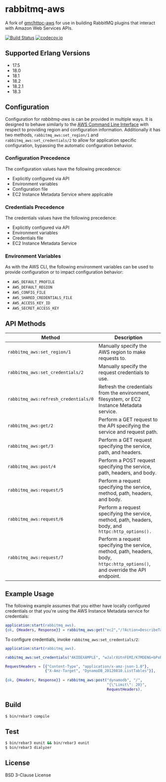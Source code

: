 # rabbitmq-aws

A fork of [gmr/httpc-aws](https://github.com/gmr/httpc-aws) for use in building RabbitMQ plugins that interact with Amazon Web Services APIs.

[![Build Status](https://travis-ci.org/gmr/rabbitmq-aws.svg?branch=master)](https://travis-ci.org/gmr/rabbitmq-aws)
[![codecov.io](https://codecov.io/github/gmr/rabbitmq-aws/coverage.svg?branch=master)](https://codecov.io/github/gmr/rabbitmq-aws?branch=master)

## Supported Erlang Versions

 - 17.5
 - 18.0
 - 18.1
 - 18.2
 - 18.2.1
 - 18.3
 
## Configuration

Configuration for *rabbitmq-aws* is can be provided in multiple ways. It is designed
to behave similarly to the [AWS Command Line Interface](http://docs.aws.amazon.com/cli/latest/userguide/cli-chap-getting-started.html)
with respect to providing region and configuration information. Additionally it
has two methods, ``rabbitmq_aws:set_region/1`` and ``rabbitmq_aws:set_credentials/2``
to allow for application specific configuration, bypassing the automatic configuration
behavior.

### Configuration Precedence

The configuration values have the following precedence:

 - Explicitly configured via API
 - Environment variables
 - Configuration file
 - EC2 Instance Metadata Service where applicable

### Credentials Precedence

The credentials values have the following precedence:

 - Explicitly configured via API
 - Environment variables
 - Credentials file
 - EC2 Instance Metadata Service
 
### Environment Variables

As with the AWS CLI, the following environment variables can be used to provide 
configuration or to impact configuration behavior:

 - ``AWS_DEFAULT_PROFILE``
 - ``AWS_DEFAULT_REGION``
 - ``AWS_CONFIG_FILE``
 - ``AWS_SHARED_CREDENTIALS_FILE``
 - ``AWS_ACCESS_KEY_ID``
 - ``AWS_SECRET_ACCESS_KEY``
 
## API Methods
 
  Method                                | Description
 ---------------------------------------|--------------------------------------------------------------------------------------------
 ``rabbitmq_aws:set_region/1``          | Manually specify the AWS region to make requests to.
 ``rabbitmq_aws:set_credentials/2``     | Manually specify the request credentials to use.
 ``rabbitmq_aws:refresh_credentials/0`` | Refresh the credentials from the environment, filesystem, or EC2 Instance Metadata service.
 ``rabbitmq_aws:get/2``                 | Perform a GET request to the API specifying the service and request path.
 ``rabbitmq_aws:get/3``                 | Perform a GET request specifying the service, path, and headers.
 ``rabbitmq_aws:post/4``                | Perform a POST request specifying the service, path, headers, and body.
 ``rabbitmq_aws:request/5``             | Perform a request specifying the service, method, path, headers, and body.
 ``rabbitmq_aws:request/6``             | Perform a request specifying the service, method, path, headers, body, and ``httpc:http_options().``
 ``rabbitmq_aws:request/7``             | Perform a request specifying the service, method, path, headers, body,  ``httpc:http_options()``, and override the API endpoint. 
 

## Example Usage

The following example assumes that you either have locally configured credentials or that
you're using the AWS Instance Metadata service for credentials:

```erlang
application:start(rabbitmq_aws).
{ok, {Headers, Response}} = rabbitmq_aws:get("ec2","/?Action=DescribeTags&Version=2015-10-01").
```

To configure credentials, invoke ``rabbitmq_aws:set_credentials/2``:

```erlang
application:start(rabbitmq_aws).

rabbitmq_aws:set_credentials("AKIDEXAMPLE", "wJalrXUtnFEMI/K7MDENG+bPxRfiCYEXAMPLEKEY"),

RequestHeaders = [{"Content-Type", "application/x-amz-json-1.0"},
                  {"X-Amz-Target", "DynamoDB_20120810.ListTables"}],
                  
{ok, {Headers, Response}} = rabbitmq_aws:post("dynamodb", "/", 
                                              "{\"Limit\": 20}",
                                              RequestHeaders).
```

## Build

```bash
$ bin/rebar3 compile
```

## Test

```bash
$ bin/rebar3 eunit && bin/rebar3 eunit
$ bin/rebar3 dialyzer
```

## License

BSD 3-Clause License
